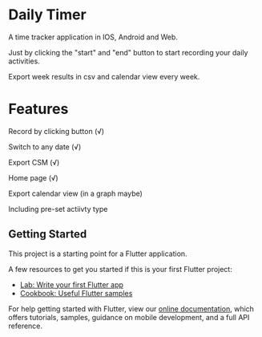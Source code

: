 # Daily Timer 

A time tracker application in IOS, Android and Web. 

Just by clicking the "start" and "end" button to start recording your daily activities. 

Export week results in csv and calendar view every week. 


# Features 
Record by clicking button (√) 

Switch to any date (√) 

Export CSM (√) 

Home page (√) 


Export calendar view (in a graph maybe) 

Including pre-set actiivty type 

## Getting Started

This project is a starting point for a Flutter application.

A few resources to get you started if this is your first Flutter project:

- [Lab: Write your first Flutter app](https://flutter.dev/docs/get-started/codelab)
- [Cookbook: Useful Flutter samples](https://flutter.dev/docs/cookbook)

For help getting started with Flutter, view our
[online documentation](https://flutter.dev/docs), which offers tutorials,
samples, guidance on mobile development, and a full API reference.
